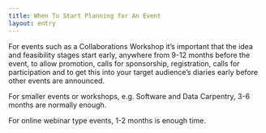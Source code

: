 ```yaml
---
title: When To Start Planning for An Event 
layout: entry
---
```

For events such as a Collaborations Workshop it’s important that the idea and feasibility stages start early, anywhere from 9-12 months before the event, to allow promotion, calls for sponsorship, registration, calls for participation and to get this into your target audience’s diaries early before other events are announced. 

For smaller events or workshops, e.g. Software and Data Carpentry, 3-6 months are normally enough.

For online webinar type events, 1-2 months is enough time. 

